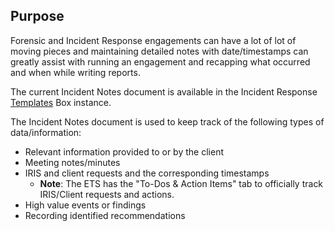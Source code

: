 ## Purpose
Forensic and Incident Response engagements can have a lot of lot of moving pieces and maintaining detailed notes with date/timestamps can greatly assist with running an engagement and recapping what occurred and when while writing reports. 

The current Incident Notes document is available in the Incident Response [Templates](https://ibm.ent.box.com/folder/53676630277) Box instance. 

The Incident Notes document is used to keep track of the following types of data/information:

 - Relevant information provided to or by the client
 - Meeting notes/minutes
 - IRIS and client requests and the corresponding timestamps
	 - **Note**: The ETS has the "To-Dos & Action Items" tab to officially track IRIS/Client requests and actions. 
 - High value events or findings
 - Recording identified recommendations
